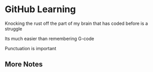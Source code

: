 # GitHub Learning

Knocking the rust off the part of my brain that has coded before is a struggle

Its much easier than remembering G-code  

Punctuation is important 


## More Notes
